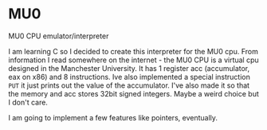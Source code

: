 # MU0
MU0 CPU emulator/interpreter

I am learning C so I decided to create this interpreter for the MU0 cpu. From information I read somewhere on the internet - the MU0 CPU is a virtual cpu designed in the Manchester University. It has 1 register acc (accumulator, eax on x86) and 8 instructions. Ive also implemented a special instruction `PUT` it just prints out the value of the accumulator.
I've also made it so that the memory and acc stores 32bit signed integers. Maybe a weird choice but I don't care.

I am going to implement a few features like pointers, eventually.
